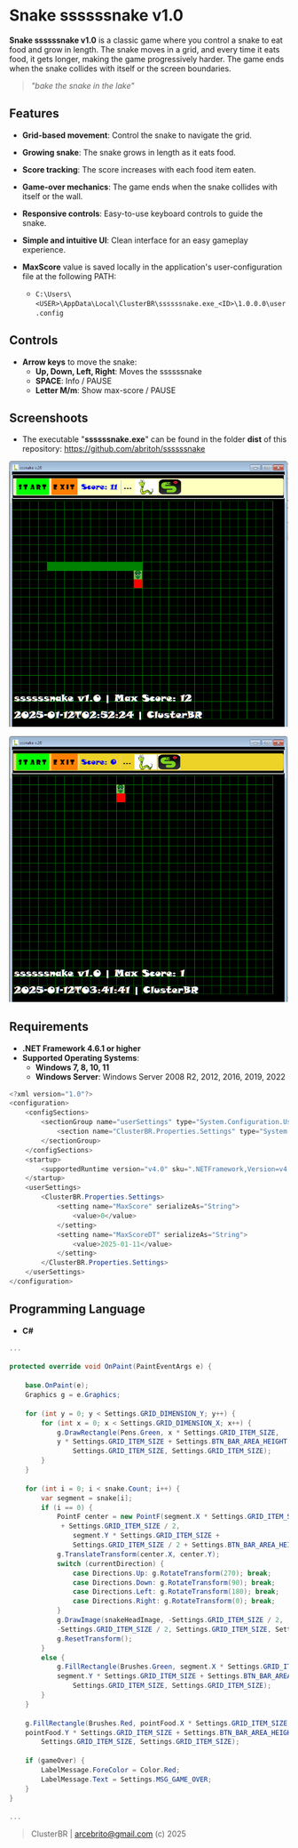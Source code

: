 # Snake ssssssnake v1.0

**Snake ssssssnake v1.0** is a classic game where you control a snake to eat food and grow in length. The snake moves in a grid, and every time it eats food, it gets longer, making the game progressively harder. The game ends when the snake collides with itself or the screen boundaries.

> *"bake the snake in the lake"*

## Features

- **Grid-based movement**: Control the snake to navigate the grid.
- **Growing snake**: The snake grows in length as it eats food.
- **Score tracking**: The score increases with each food item eaten.
- **Game-over mechanics**: The game ends when the snake collides with itself or the wall.
- **Responsive controls**: Easy-to-use keyboard controls to guide the snake.
- **Simple and intuitive UI**: Clean interface for an easy gameplay experience.

- **MaxScore** value is saved locally in the application's user-configuration file at the following PATH:
    - `C:\Users\<USER>\AppData\Local\ClusterBR\ssssssnake.exe_<ID>\1.0.0.0\user.config`

## Controls

- **Arrow keys** to move the snake: 
  - **Up, Down, Left, Right**: Moves the ssssssnake
  - **SPACE**: Info / PAUSE
  - **Letter M/m**: Show max-score / PAUSE

## Screenshoots

- The executable "**ssssssnake.exe**" can be found in the folder **dist** of this repository:
https://github.com/abritoh/ssssssnake


![C#](./Resources/ssssssnake-max-score.png "ssssssnake v1.0")

![C#](./Resources/ssssssnake-max-score-2.png "ssssssnake v1.0")


## Requirements

- **.NET Framework 4.6.1 or higher**
- **Supported Operating Systems**:
  - **Windows 7, 8, 10, 11**
  - **Windows Server**: Windows Server 2008 R2, 2012, 2016, 2019, 2022
    
```csharp
<?xml version="1.0"?>
<configuration>
    <configSections>
        <sectionGroup name="userSettings" type="System.Configuration.UserSettingsGroup, System, Version=4.0.0.0, Culture=neutral, PublicKeyToken=b77a5c561934e089">
            <section name="ClusterBR.Properties.Settings" type="System.Configuration.ClientSettingsSection, System, Version=4.0.0.0, Culture=neutral, PublicKeyToken=b77a5c561934e089" allowExeDefinition="MachineToLocalUser" requirePermission="false"/>
        </sectionGroup>
    </configSections>
    <startup> 
        <supportedRuntime version="v4.0" sku=".NETFramework,Version=v4.6.1"/>
    </startup>
    <userSettings>
        <ClusterBR.Properties.Settings>
            <setting name="MaxScore" serializeAs="String">
                <value>0</value>
            </setting>
            <setting name="MaxScoreDT" serializeAs="String">
                <value>2025-01-11</value>
            </setting>
        </ClusterBR.Properties.Settings>
    </userSettings>
</configuration>
```

## Programming Language

- **C#**

```csharp
...

protected override void OnPaint(PaintEventArgs e) {

    base.OnPaint(e);
    Graphics g = e.Graphics;

    for (int y = 0; y < Settings.GRID_DIMENSION_Y; y++) {
        for (int x = 0; x < Settings.GRID_DIMENSION_X; x++) {
            g.DrawRectangle(Pens.Green, x * Settings.GRID_ITEM_SIZE, 
            y * Settings.GRID_ITEM_SIZE + Settings.BTN_BAR_AREA_HEIGHT, 
                Settings.GRID_ITEM_SIZE, Settings.GRID_ITEM_SIZE);
        }
    }

    for (int i = 0; i < snake.Count; i++) {
        var segment = snake[i];
        if (i == 0) {
            PointF center = new PointF(segment.X * Settings.GRID_ITEM_SIZE
             + Settings.GRID_ITEM_SIZE / 2, 
                segment.Y * Settings.GRID_ITEM_SIZE +
                Settings.GRID_ITEM_SIZE / 2 + Settings.BTN_BAR_AREA_HEIGHT);
            g.TranslateTransform(center.X, center.Y);
            switch (currentDirection) {
                case Directions.Up: g.RotateTransform(270); break;
                case Directions.Down: g.RotateTransform(90); break;
                case Directions.Left: g.RotateTransform(180); break;
                case Directions.Right: g.RotateTransform(0); break;
            }
            g.DrawImage(snakeHeadImage, -Settings.GRID_ITEM_SIZE / 2, 
            -Settings.GRID_ITEM_SIZE / 2, Settings.GRID_ITEM_SIZE, Settings.GRID_ITEM_SIZE);
            g.ResetTransform();
        }
        else {
            g.FillRectangle(Brushes.Green, segment.X * Settings.GRID_ITEM_SIZE, 
            segment.Y * Settings.GRID_ITEM_SIZE + Settings.BTN_BAR_AREA_HEIGHT, 
                Settings.GRID_ITEM_SIZE, Settings.GRID_ITEM_SIZE);
        }
    }

    g.FillRectangle(Brushes.Red, pointFood.X * Settings.GRID_ITEM_SIZE, 
    pointFood.Y * Settings.GRID_ITEM_SIZE + Settings.BTN_BAR_AREA_HEIGHT, 
        Settings.GRID_ITEM_SIZE, Settings.GRID_ITEM_SIZE);

    if (gameOver) {                
        LabelMessage.ForeColor = Color.Red;
        LabelMessage.Text = Settings.MSG_GAME_OVER;
    }
}

...
```

> ClusterBR  | arcebrito@gmail.com (c) 2025